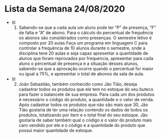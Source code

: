 # Lista da Semana 24/08/2020

- [x] 1. Sabendo-se que a cada aula um aluno pode ter “P” de presença, “F” de falta e “A” de abono. Para o cálculo do percentual de frequência os abonos são considerados como presenças. O semestre letivo é composto por 20 aulas.Faça um programa em linguagem C para controlar a frequência de 10 alunos durante o semestre, onde a disciplina teve 20 aulas e seja capaz apresentar a quantidade de alunos que foram reprovados por frequencia, apresentar para cada aluno o percentual de presença e a situação desses alunos, sabendo-se que a aprovação ocorre quando o percentual for maior ou igual a 75%, e apresentar o total de abonos da sala de aula.
- [x] 2. João Sebastião, também conhecido como Jão Tião, deseja cadastrar todos os produtos que ele tem no estoque do seu buteco para fazer o balancete de sua empresa. Para cada um dos produtos é necessário o código do produto, a quantidade e o valor de venda. Após cadastrar todos os produtos que não são mais que 30, Jão Tião gostaria de ter uma relação contendo os dados de todos os produtos, totalizando por item e o total final do seu estoque. Jão gostaria de saber também qual o código e o valor do produto mais caro vendido por ele e  o código e a quantidade do produto que possui maior quantidade de estoque.
